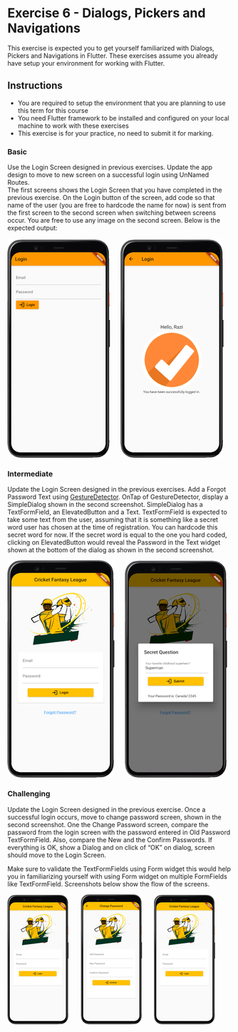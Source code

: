 # Exercise 6 - Dialogs, Pickers and Navigations
This exercise is expected you to get yourself familiarized with Dialogs, Pickers and Navigations in Flutter. These exercises assume you already have setup your environment for working with Flutter.

## Instructions
* You are required to setup the environment that you are planning to use this term for this course
* You need Flutter framework to be installed and configured on your local machine to work with these exercises
* This exercise is for your practice, no need to submit it for marking.

### Basic
Use the Login Screen designed in previous exercises. Update the app design to move to new screen on a successful login using UnNamed Routes.  
The first screens shows the Login Screen that you have completed in the previous exercise. On the Login button of the screen, add code so that name of the user (you are free to hardcode the name for now) is sent from the first screen to the second screen when switching between screens occur. You are free to use any image on the second screen. Below is the expected output: <br />     
![Basic Layout](./images/basic_1.png) &nbsp; &nbsp; &nbsp;![Basic Layout](./images/basic_2.png)  <br />


### Intermediate
Update the Login Screen designed in the previous exercises. Add a Forgot Password Text using [GestureDetector](https://api.flutter.dev/flutter/widgets/GestureDetector-class.html). OnTap of GestureDetector, display a SimpleDialog shown in the second screenshot. SimpleDialog has a TextFormField, an ElevatedButton and a Text. TextFormField is expected to take some text from the user, assuming that it is something like a secret word user has chosen at the time of registration. You can hardcode this secret word for now. If the secret word is equal to the one you hard coded, clicking on ElevatedButton would reveal the Password in the Text widget shown at the bottom of the dialog as shown in the second screenshot. <br />

![Basic Layout](./images/intermediate_1.png) &nbsp; &nbsp; &nbsp;![Basic Layout](./images/intermediate_2.png)  <br />


### Challenging
Update the Login Screen designed in the previous exercise. Once a successful login occurs, move to change password screen, shown in the second screenshot. One the Change Password screen, compare the password from the login screen with the password entered in Old Password TextFormField. Also, compare the New and the Confirm Passwords. If everything is OK, show a Dialog and on click of “OK” on dialog, screen should move to the Login Screen.

Make sure to validate the TextFormFields using Form widget this would help you in familiarizing yourself with using Form widget on multiple FormFields like TextFormField. Screenshots below show the flow of the screens.

![Challenging Layout](./images/challenging_1.png) &nbsp; &nbsp; &nbsp; ![Challenging Layout](./images/challenging_2.png) &nbsp; &nbsp; &nbsp; ![Challenging Layout](./images/challenging_3.png)<br />   
